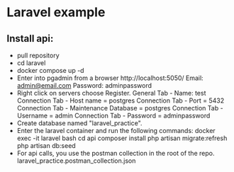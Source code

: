 # Laravel example
## Install api:
- pull repository
- cd laravel
- docker compose up -d
- Enter into pgadmin from a browser http://localhost:5050/
    Email: admin@email.com
    Password: adminpassword
- Right click on servers choose Register.
    General Tab - Name: test
    Connection Tab - Host name = postgres
    Connection Tab - Port = 5432
    Connection Tab - Maintenance Database = postgres
    Connection Tab - Username = admin
    Connection Tab - Password = adminpassword
- Create database named "laravel_practice".
- Enter the laravel container and run the following commands: docker exec -it laravel bash
    cd api
    composer install
    php artisan migrate:refresh
    php artisan db:seed
- For api calls, you use the postman collection in the root of the repo.
    laravel_practice.postman_collection.json
